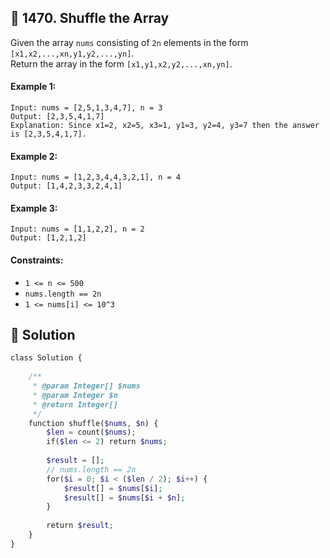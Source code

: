 ## 📝 1470. Shuffle the Array  
Given the array `nums` consisting of `2n` elements in the form `[x1,x2,...,xn,y1,y2,...,yn]`.  
Return the array in the form `[x1,y1,x2,y2,...,xn,yn]`.  
     
  
#### Example 1:  

```
Input: nums = [2,5,1,3,4,7], n = 3
Output: [2,3,5,4,1,7] 
Explanation: Since x1=2, x2=5, x3=1, y1=3, y2=4, y3=7 then the answer is [2,3,5,4,1,7].

```
#### Example 2:  

```
Input: nums = [1,2,3,4,4,3,2,1], n = 4
Output: [1,4,2,3,3,2,4,1]

```
#### Example 3:  

```
Input: nums = [1,1,2,2], n = 2
Output: [1,2,1,2]

```
  
#### Constraints:  
+ `1 <= n <= 500`  
+ `nums.length == 2n`  
+ `1 <= nums[i] <= 10^3`  
  
## 📝 Solution 
```php  
class Solution {  
  
    /**  
     * @param Integer[] $nums  
     * @param Integer $n  
     * @return Integer[]  
     */  
    function shuffle($nums, $n) {  
        $len = count($nums);  
        if($len <= 2) return $nums;  
  
        $result = [];  
        // nums.length == 2n  
        for($i = 0; $i < ($len / 2); $i++) {  
            $result[] = $nums[$i];  
            $result[] = $nums[$i + $n];  
        }  
          
        return $result;  
    }  
}  
```  
